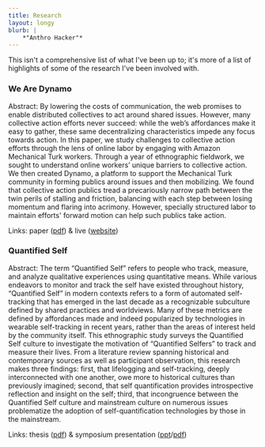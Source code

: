 ```yaml
---
title: Research
layout: longy
blurb: |
    *"Anthro Hacker"*
---
```



This isn't a comprehensive list of what I've been up to; it's more of a list of highlights of some of the research I've been involved with.

### We Are Dynamo
Abstract: By lowering the costs of communication, the web promises to enable distributed collectives to act around shared issues. However, many collective action efforts never succeed: while the web’s affordances make it easy to gather, these same decentralizing characteristics impede any focus towards action. In this paper, we study challenges to collective action efforts through the lens of online labor by engaging with Amazon Mechanical Turk workers. Through a year of ethnographic fieldwork, we sought to understand online workers’ unique barriers to collective action. We then created Dynamo, a platform to support the Mechanical Turk community in forming publics around issues and then mobilizing. We found that collective action publics tread a precariously narrow path between the twin perils of stalling and friction, balancing with each step between losing momentum and flaring into acrimony. However, specially structured labor to maintain efforts' forward motion can
help such publics take action.

Links: paper ([pdf][DynamoPDF]) & live ([website][4])

### Quantified Self
Abstract: The term “Quantified Self” refers to people who track, measure, and analyze qualitative experiences using quantitative means. While various endeavors to monitor and track the self have existed throughout history, “Quantified Self” in modern contexts refers to a form of automated self-tracking that has emerged in the last decade as a recognizable subculture defined by shared practices and worldviews. Many of these metrics are defined by affordances made and indeed popularized by technologies in wearable self-tracking in recent years, rather than the areas of interest held by the community itself. This ethnographic study surveys the Quantified Self culture to investigate the motivation of “Quantified Selfers” to track and measure their lives. From a literature review spanning historical and contemporary sources as well as participant observation, this research makes three findings: first, that lifelogging and self-tracking, deeply interconnected with one another, owe more to historical cultures than previously imagined; second, that self quantification provides introspective reflection and insight on the self; third, that incongruence between the Quantified Self culture and mainstream culture on numerous issues problematize the adoption of self-quantification technologies by those in the mainstream.

Links: thesis ([pdf][QSThesis]) & symposium presentation ([ppt][QSppt]/[pdf][QSpdf])

[DynamoPDF]: /media/papers/pn2032-paper.pdf
[QSThesis]: //www.academia.edu/8715029/Quantified_Self_Anthropology_Undergraduate_Thesis_
[QSppt]: /presentations/QS.ppt
[QSpdf]: /presentations/QS.pdf
[4]: http://www.wearedynamo.org